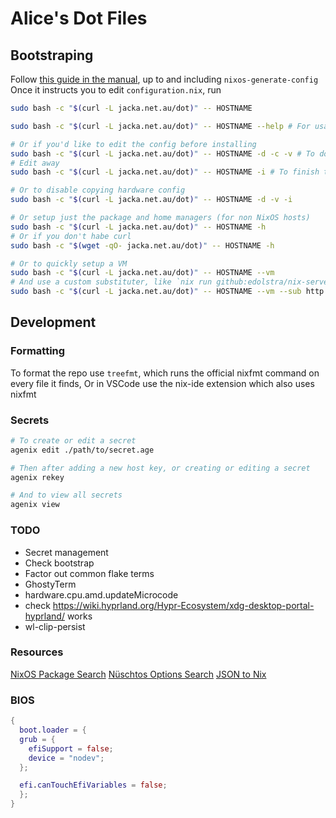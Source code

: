 # Alice's Dot Files

## Bootstraping

Follow [this guide in the manual](https://nixos.org/manual/nixos/stable/#sec-installation-manual), up to and including `nixos-generate-config`  
Once it instructs you to edit `configuration.nix`, run

```bash
sudo bash -c "$(curl -L jacka.net.au/dot)" -- HOSTNAME

sudo bash -c "$(curl -L jacka.net.au/dot)" -- HOSTNAME --help # For usage

# Or if you'd like to edit the config before installing
sudo bash -c "$(curl -L jacka.net.au/dot)" -- HOSTNAME -d -c -v # To download, copy the hardware config, and update stateVersion
# Edit away
sudo bash -c "$(curl -L jacka.net.au/dot)" -- HOSTNAME -i # To finish the install

# Or to disable copying hardware config
sudo bash -c "$(curl -L jacka.net.au/dot)" -- HOSTNAME -d -v -i

# Or setup just the package and home managers (for non NixOS hosts)
sudo bash -c "$(curl -L jacka.net.au/dot)" -- HOSTNAME -h
# Or if you don't habe curl
sudo bash -c "$(wget -qO- jacka.net.au/dot)" -- HOSTNAME -h

# Or to quickly setup a VM
sudo bash -c "$(curl -L jacka.net.au/dot)" -- HOSTNAME --vm
# And use a custom substituter, like `nix run github:edolstra/nix-serve` running on the host
sudo bash -c "$(curl -L jacka.net.au/dot)" -- HOSTNAME --vm --sub http://hostip:5000
```

## Development

### Formatting

To format the repo use `treefmt`, which runs the official nixfmt command on every file it finds, Or in VSCode use the nix-ide extension which also uses nixfmt

### Secrets

```bash
# To create or edit a secret
agenix edit ./path/to/secret.age

# Then after adding a new host key, or creating or editing a secret
agenix rekey

# And to view all secrets
agenix view
```

### TODO

- Secret management
- Check bootstrap
- Factor out common flake terms
- GhostyTerm
- hardware.cpu.amd.updateMicrocode
- check <https://wiki.hyprland.org/Hypr-Ecosystem/xdg-desktop-portal-hyprland/> works
- wl-clip-persist

### Resources

[NixOS Package Search](https://search.nixos.org/packages?channel=unstable)
[Nüschtos Options Search](https://search.n%C3%BCschtos.de)
[JSON to Nix](https://json-to-nix.pages.dev/)

### BIOS

```nix
{
  boot.loader = {
  grub = {
    efiSupport = false;
    device = "nodev";
  };

  efi.canTouchEfiVariables = false;
  };
}
```
```

